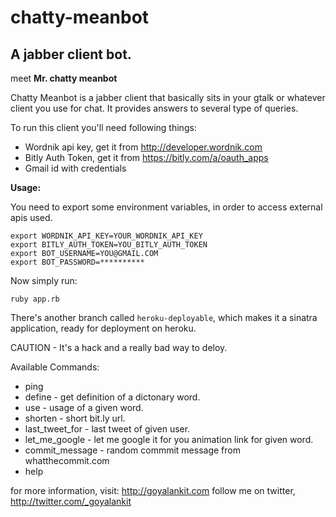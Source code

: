 chatty-meanbot
==============

A jabber client bot.
----------------------

meet <strong>Mr. chatty meanbot</strong>

Chatty Meanbot is a jabber client that basically sits in your gtalk or whatever client you use for chat. It provides answers to several type of queries.

To run this client you'll need following things:

* Wordnik api key, get it from http://developer.wordnik.com
* Bitly Auth Token, get it from https://bitly.com/a/oauth_apps
* Gmail id with credentials

<strong>Usage:</strong>

You need to export some environment variables, in order to access external apis used.

    export WORDNIK_API_KEY=YOUR_WORDNIK_API_KEY
    export BITLY_AUTH_TOKEN=YOU_BITLY_AUTH_TOKEN
    export BOT_USERNAME=YOU@GMAIL.COM
    export BOT_PASSWORD=**********
    
Now simply run:

    ruby app.rb

There's another branch called <code>heroku-deployable</code>, which makes it a sinatra application, ready for deployment on heroku.

CAUTION - It's a hack and a really bad way to deloy.

Available Commands:

- ping
- define <word> - get definition of a dictonary word.
- use <word> - usage of a given word.
- shorten <long url> - short bit.ly url.
- last_tweet_for <scree name> - last tweet of given user.
- let_me_google <word> - let me google it for you animation link for given word.
- commit_message - random commmit message from whatthecommit.com
- help

for more information, visit: http://goyalankit.com
follow me on twitter, http://twitter.com/_goyalankit
